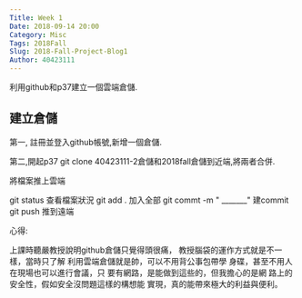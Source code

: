 ```yaml
---
Title: Week 1
Date: 2018-09-14 20:00
Category: Misc
Tags: 2018Fall
Slug: 2018-Fall-Project-Blog1
Author: 40423111
---
```


利用github和p37建立一個雲端倉儲.

<!-- PELICAN_END_SUMMARY -->

建立倉儲
----

第一, 註冊並登入github帳號,新增一個倉儲.

第二,開起p37 git clone 40423111-2倉儲和2018fall倉儲到近端,將兩者合併.

將檔案推上雲端

git status                                   查看檔案狀況
git add .                                    加入全部
git commt -m " _______"        建commit
git push                                    推到遠端

心得:

上課時聽嚴教授說明github倉儲只覺得頭很痛，
教授腦袋的運作方式就是不一樣，當時只了解
利用雲端倉儲就是帥，可以不用背公事包帶學
身碟，甚至不用人在現場也可以進行會議，只
要有網路，是能做到這些的，但我擔心的是網
路上的安全性，假如安全沒問題這樣的構想能
實現，真的能帶來極大的利益與便利。




